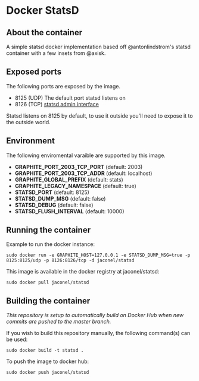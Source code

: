 # Docker StatsD

## About the container
A simple statsd docker implementation based off @antonlindstrom's statsd container with a few insets from @axisk.

## Exposed ports

The following ports are exposed by the image.

- 8125 (UDP) The default port statsd listens on
- 8126 (TCP) [statsd admin interface](https://github.com/etsy/statsd/blob/master/docs/admin_interface.md)


Statsd listens on 8125 by default, to use it outside you'll need to expose it
to the outside world.

## Environment

The following enviromental varaible are supported by this image.

- **GRAPHITE_PORT_2003_TCP_PORT** (default: 2003)
- **GRAPHITE_PORT_2003_TCP_ADDR**  (default: localhost)
- **GRAPHITE_GLOBAL_PREFIX**      (default: stats) 
- **GRAPHITE_LEGACY_NAMESPACE**   (default: true) 
- **STATSD_PORT**                 (default: 8125)
- **STATSD_DUMP_MSG**             (default: false)
- **STATSD_DEBUG**                (default: false)
- **STATSD_FLUSH_INTERVAL**       (default: 10000)

## Running the container

Example to run the docker instance:

```
sudo docker run -e GRAPHITE_HOST=127.0.0.1 -e STATSD_DUMP_MSG=true -p 8125:8125/udp -p 8126:8126/tcp -d jaconel/statsd
```

This image is available in the docker registry at jaconel/statsd:

    sudo docker pull jaconel/statsd

## Building the container

*This repository is setup to automatically build on Docker Hub when new commits are pushed to the master branch.*

If you wish to build this repository manually, the following command(s) can be used:

```sudo docker build -t statsd . ```

To push the image to docker hub:

```sudo docker push jaconel/statsd```

